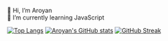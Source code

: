  👋 Hi, I’m Aroyan <br>
 🌱 I’m currently learning JavaScript

[![Top Langs](https://github-readme-stats.vercel.app/api/top-langs/?username=aroyan&layout=compact&theme=tokyonight)](https://github.com/aroyan?tab=//repositories)
[![Aroyan's GitHub stats](https://github-readme-stats.vercel.app/api?username=aroyan&theme=tokyonight)](https://github.com/aroyan/?tab=repositories)
[![GitHub Streak](https://github-readme-streak-stats.herokuapp.com?user=aroyan&theme=dark&date_format=j%20M%5B%20Y%5D)](https://git.io/streak-stats)
